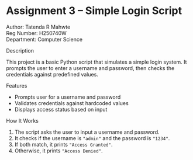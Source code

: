 # Assignment 3 – Simple Login Script

Author: Tatenda R Mahwte  
Reg Number: H250740W  
Department: Computer Science  

Description

This project is a basic Python script that simulates a simple login system. It prompts the user to enter a username and password, then checks the credentials against predefined values.

Features

- Prompts user for a username and password
- Validates credentials against hardcoded values
- Displays access status based on input

How It Works

1. The script asks the user to input a username and password.
2. It checks if the username is `"admin"` and the password is `"1234"`.
3. If both match, it prints `"Access Granted"`.
4. Otherwise, it prints `"Access Denied"`.
